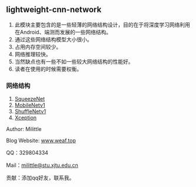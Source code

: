 ## lightweight-cnn-network

1. 此模块主要包含的是一些轻薄的网络结构设计，目的在于将深度学习网络利用在Android、端测而发展的一些网络结构。
2. 通过这些网络结构模型大小很小。
3. 占用内存空间较少。
4. 网络推理较快。
5. 当然缺点也有一些不如一些较大网络结构的性能好。
6. 读者在使用的时候需要权衡。

### 网络结构

1. [SqueezeNet](https://github.com/Milittle/awesome-dl-network/blob/master/lightweight-cnn-network/SqueezeNet.md)
2. [MobileNetv1](https://github.com/Milittle/awesome-dl-network/blob/master/lightweight-cnn-network/MobileNet.md)
3. [ShuffleNetv1](https://github.com/Milittle/awesome-dl-network/blob/master/lightweight-cnn-network/ShuffleNet.md)
4. [Xception](https://github.com/Milittle/awesome-dl-network/blob/master/lightweight-cnn-network/Xception.md)



Author: Milittle

Blog Website: www.weaf.top

QQ：329804334

Mail：milittle@stu.xjtu.edu.cn

贡献：添加qq好友，联系我。
